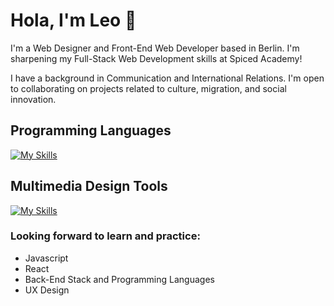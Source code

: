 # Hola, I'm Leo 👋

I'm a Web Designer and Front-End Web Developer based in Berlin. I'm sharpening my Full-Stack Web Development skills at Spiced Academy!

I have a background in Communication and International Relations. I'm open to collaborating on projects related to culture, migration, and social innovation.


## Programming Languages
[![My Skills](https://skillicons.dev/icons?i=html,css,php,bootstrap,tailwind&theme=light)](https://skillicons.dev)

## Multimedia Design Tools
[![My Skills](https://skillicons.dev/icons?i=figma,xd,photoshop,illustrator,audition,premiere&theme=light)](https://skillicons.dev)


### Looking forward to learn and practice:
- Javascript
- React
- Back-End Stack and Programming Languages
- UX Design

<!-- **leonel-acosta/leonel-acosta** is a ✨ _special_ ✨ repository because its `README.md` (this file) appears on your GitHub profile.

Here are some ideas to get you started:

- 🔭 I’m currently working on ...
- 🌱 I’m currently learning ...
- 👯 I’m looking to collaborate on ...
- 🤔 I’m looking for help with ...
- 💬 Ask me about ...
- 📫 How to reach me: ...
- 😄 Pronouns: ...
- ⚡ Fun fact: ...
-->
